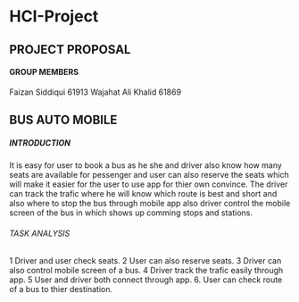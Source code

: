 # HCI-Project

## PROJECT PROPOSAL 

#### GROUP MEMBERS
Faizan Siddiqui 61913
Wajahat Ali Khalid 61869

## BUS AUTO MOBILE


##### INTRODUCTION
It is easy for user to book a bus as he she and driver also know how many seats are available for pessenger and user can also reserve the seats which will make it easier for the user to use app for thier own convince. The driver can track the trafic where he will know which route is best and short and also where to stop the bus through mobile app also driver control the mobile screen of the bus in which shows up comming stops and stations.


###### TASK ANALYSIS
1 Driver and user check seats. 2 User can also reserve seats. 3 Driver can also control mobile screen of a bus. 4 Driver track the trafic easily through app. 5 User and driver both connect through app. 6. User can check route of a bus to thier destination.



